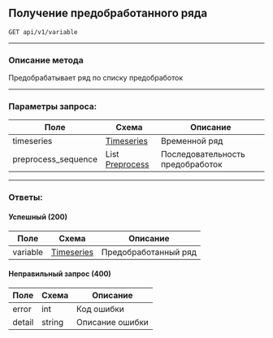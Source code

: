 ## Получение предобработанного ряда
`GET api/v1/variable`

--- 
### Описание метода
Предобрабатывает ряд по списку предобработок

---
### Параметры запроса:

| Поле                | Схема                                             | Описание                         |
| ------------------- | ------------------------------------------------- | -------------------------------- |
| timeseries          | [Timeseries](docs/v1/entities/Timeseries.md)      | Временной ряд                    |
| preprocess_sequence | List [Preprocess](docs/v1/entities/Preprocess.md) | Последовательность предобработок |

---
### Ответы:
#### Успешный (200)
| Поле     | Схема                                        | Описание             |
| -------- | -------------------------------------------- | -------------------- |
| variable | [Timeseries](docs/v1/entities/Timeseries.md) | Предобработанный ряд |
#### Неправильный запрос (400)
| Поле   | Схема  | Описание        |
| ------ | ------ | --------------- |
| error  | int    | Код ошибки      |
| detail | string | Описание ошибки |
